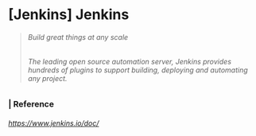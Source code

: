 # [Jenkins] Jenkins

> ###### Build great things at any scale
>
> ###### The leading open source automation server, Jenkins provides hundreds of plugins to support building, deploying and automating any project. 





### | Reference

###### https://www.jenkins.io/doc/